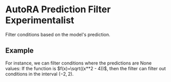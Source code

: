 # AutoRA Prediction Filter Experimentalist

Filter conditions based on the model's prediction.

## Example

For instance, we can filter conditions where the predictions are None values:
If the function is $f(x)=\sqrt((x**2 - 4))$, then the filter can filter out
conditions in the interval $(-2, 2)$.